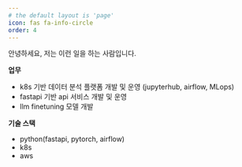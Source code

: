 ```yaml
---
# the default layout is 'page'
icon: fas fa-info-circle
order: 4
---
```


안녕하세요, 저는 이런 일을 하는 사람입니다.

**업무**

- k8s 기반 데이터 분석 플랫폼 개발 및 운영 (jupyterhub, airflow, MLops)
- fastapi 기반 api 서비스 개발 및 운영
- llm finetuning 모델 개발

**기술 스택**

- python(fastapi, pytorch, airflow)
- k8s
- aws
